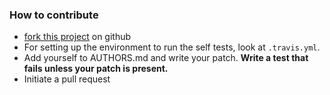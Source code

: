 ### How to contribute

* [fork this project](https://github.com/gitpython-developers/GitPython/fork) on github
* For setting up the environment to run the self tests, look at `.travis.yml`.
* Add yourself to AUTHORS.md and write your patch. **Write a test that fails unless your patch is present.**
* Initiate a pull request

